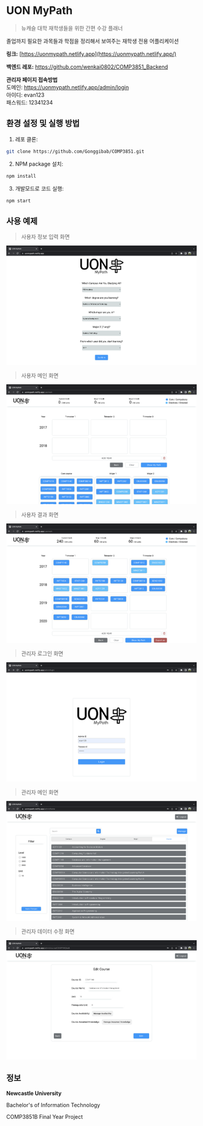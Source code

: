 
# UON MyPath
> 뉴캐슬 대학 재학생들을 위한 간편 수강 플래너

졸업까지 필요한 과목들과 학점을 정리해서 보여주는 재학생 전용 어플리케이션

**링크:**
[https://uonmypath.netlify.app](https://uonmypath.netlify.app/)

**백엔드 레포:**
https://github.com/wenkai0802/COMP3851_Backend

**관리자 페이지 접속방법**  
도메인: https://uonmypath.netlify.app/admin/login  
아이디: evan123  
패스워드: 12341234


## 환경 설정 및 실행 방법

1. 레포 클론:

```sh
git clone https://github.com/Gonggibab/COMP3851.git
```

2. NPM package 설치:

```sh
npm install
```

3. 개발모드로 코드 실행:

```sh
npm start
```

## 사용 예제

> 사용자 정보 입력 화면

![사용자 정보 입력 화면](https://github.com/Gonggibab/COMP3851/blob/master/screenshots/user_select.png)

> 사용자 메인 화면

![사용자 메인 화면](https://github.com/Gonggibab/COMP3851/blob/master/screenshots/user_main.png)

> 사용자 결과 화면

![사용자 결과 화면](https://github.com/Gonggibab/COMP3851/blob/master/screenshots/user_result.png)

> 관리자 로그인 화면

![관리자 로그인 화면](https://github.com/Gonggibab/COMP3851/blob/master/screenshots/admin_login.png)

> 관리자 메인 화면

![사용자 결과 화면](https://github.com/Gonggibab/COMP3851/blob/master/screenshots/admin_main.png)

> 관리자 데이터 수정 화면

![관리자 수정 화면](https://github.com/Gonggibab/COMP3851/blob/master/screenshots/admin_manage.png)

## 정보

**Newcastle University**

Bachelor's of Information Technology 

COMP3851B Final Year Project
